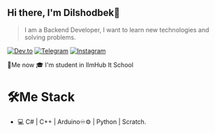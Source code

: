 ## Hi there, I'm Dilshodbek👋
> I am a Backend Developer, I want to learn new technologies and solving problems.

[![Dev.to](https://img.shields.io/badge/Dev.to-0A0A0A?style=for-the-badge&logo=dev.to&logoColor=white)](https://dev.to/dilshodbek200)
[![Telegram](https://img.shields.io/badge/Telegram-26A5E4?style=for-the-badge&logo=telegram&logoColor=white)](https://t.me/mukhammadovich2)
[![Instagram](https://img.shields.io/badge/Instagram-E4405F?style=for-the-badge&logo=instagram&logoColor=white)](https://www.instagram.com/dli_programmist)


📄Me now
🎓 I'm student in IlmHub It School

# 🛠Me Stack

- 💻 C# | C++ | Arduino♾️⚙️ | Python | Scratch.
